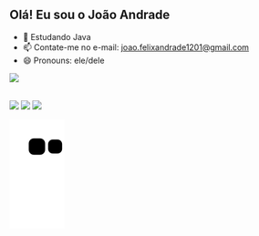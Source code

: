 ## Olá! Eu sou o João Andrade

- 🌱 Estudando Java
- 📫 Contate-me no e-mail: joao.felixandrade1201@gmail.com
- 😄 Pronouns: ele/dele

<div>
  <a href="">
  
  <img height="150em" src="https://github-readme-stats.vercel.app/api/top-langs/?username=andradeJVF&layout=compact&langs_count=16&theme=dark"/>
</div>
  
  ##
  
 <div>
   <a href="https://www.linkedin.com/in/jo%C3%A3o-andrade-580270217/" target="_blank"><img src="https://img.shields.io/badge/-LinkedIn-%230077B5?style=for-the-badge&logo=linkedin&logoColor=white" target="_blank"></a>
   <a href = "mailto:joao.felixandrade1201@gmail.com"><img src="https://img.shields.io/badge/-Gmail-%23333?style=for-the-badge&logo=gmail&logoColor=white" target="_blank"></a>
  <a href="https://www.instagram.com/andrade__jv/" target="_blank"><img src="https://img.shields.io/badge/-Instagram-%23E4405F?style=for-the-badge&logo=instagram&logoColor=white" target="_blank"></a>
  </div>

  ![Snake animation](https://github.com/andradeJVF/andradeJVF/blob/output/github-contribution-grid-snake.svg)

